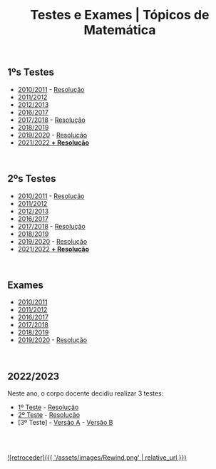 <br>

<h1 align="center">Testes e Exames | Tópicos de Matemática</h1>

<br>

## 1ºs Testes
* [2010/2011](T1-1011.pdf) - [Resolução](T1-1011-res.pdf)
* [2011/2012](T1-1112.pdf)
* [2012/2013](T1-1213.pdf)
* [2016/2017](T1-1617.pdf)
* [2017/2018](T1-1718.pdf) - [Resolução](T1-1718-res.pdf)
* [2018/2019](T1-1819.pdf)
* [2019/2020](T1-1920.pdf) - [Resolução](T1-1920-res.pdf)
* [2021/2022 **+ Resolução**](T1-2122%2Bres.pdf)

<br>

## 2ºs Testes
* [2010/2011](T2-1011.pdf) - [Resolução](T2-1011-res.pdf)
* [2011/2012](T2-1112.pdf)
* [2012/2013](T2-1213.pdf)
* [2016/2017](T2-1617.pdf)
* [2017/2018](T2-1718.pdf) - [Resolução](T2-1718-res.pdf)
* [2018/2019](T2-1819.pdf)
* [2019/2020](T2-1920.pdf) - [Resolução](T2-1920-res.pdf)
* [2021/2022 **+ Resolução**](T2-2122%2Bres.pdf)

<br>

## Exames
* [2010/2011](Ex-1011.pdf)
* [2011/2012](Ex-1112.pdf)
* [2016/2017](Ex-1617.pdf)
* [2017/2018](Ex-1718.pdf)
* [2018/2019](Ex-1819.pdf)
* [2019/2020](Ex-1920.pdf) - [Resolução](Ex-1920-res.pdf)

<br>

## 2022/2023
Neste ano, o corpo docente decidiu realizar 3 testes:
* [1º Teste](T1-2223.pdf) - [Resolução](T1-2223-res.pdf)
* [2º Teste](T2-2223.pdf) - [Resolução](T2-2223-res.pdf)
* [3º Teste] - [Versão A](T3-2223-A.pdf) - [Versão B](T3-2223-B.pdf)

<br><br>

[![retroceder]({{ '/assets/images/Rewind.png' | relative_url }})](https://david81820.github.io/Recursos-LCC/TM)